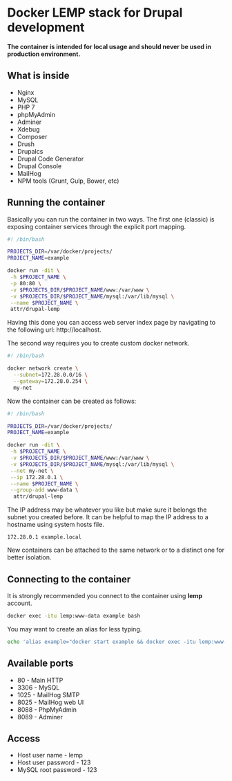 # Docker LEMP stack for Drupal development

**The container is intended for local usage and should never be used in production environment.**

## What is inside

* Nginx
* MySQL
* PHP 7
* phpMyAdmin
* Adminer
* Xdebug
* Composer
* Drush
* Drupalcs
* Drupal Code Generator
* Drupal Console
* MailHog
* NPM tools (Grunt, Gulp, Bower, etc)

## Running the container

Basically you can run the container in two ways. The first one (classic) is exposing container services through the explicit port mapping.
```bash
#! /bin/bash

PROJECTS_DIR=/var/docker/projects/
PROJECT_NAME=example

docker run -dit \
 -h $PROJECT_NAME \
 -p 80:80 \
 -v $PROJECTS_DIR/$PROJECT_NAME/www:/var/www \
 -v $PROJECTS_DIR/$PROJECT_NAME/mysql:/var/lib/mysql \
 --name $PROJECT_NAME \
 attr/drupal-lemp
```
Having this done you can access web server index page by navigating to the following url: http://localhost.

The second way requires you to create custom docker network.
```bash
#! /bin/bash

docker network create \
  --subnet=172.28.0.0/16 \
  --gateway=172.28.0.254 \
  my-net
```
Now the container can be created as follows:
```bash
#! /bin/bash

PROJECTS_DIR=/var/docker/projects/
PROJECT_NAME=example

docker run -dit \
 -h $PROJECT_NAME \
 -v $PROJECTS_DIR/$PROJECT_NAME/www:/var/www \
 -v $PROJECTS_DIR/$PROJECT_NAME/mysql:/var/lib/mysql \
 --net my-net \
 --ip 172.28.0.1 \
 --name $PROJECT_NAME \
 --group-add www-data \
  attr/drupal-lemp
```
The IP address may be whatever you like but make sure it belongs the subnet you created before. It can be helpful to map the IP address to a hostname using system hosts file.
```
172.28.0.1 example.local
```
New containers can be attached to the same network or to a distinct one for better isolation.

## Connecting to the container

It is strongly recommended you connect to the container using **lemp** account.
```bash
docker exec -itu lemp:www-data example bash
```
You may want to create an alias for less typing.
```bash
echo 'alias example="docker start example && docker exec -itu lemp:www-data example bash"' >> ~/.bashrc
```

## Available ports
* 80 - Main HTTP
* 3306 - MySQL
* 1025 - MailHog SMTP
* 8025 - MailHog web UI
* 8088 - PhpMyAdmin
* 8089 - Adminer

## Access
* Host user name - lemp
* Host user password - 123
* MySQL root password - 123
